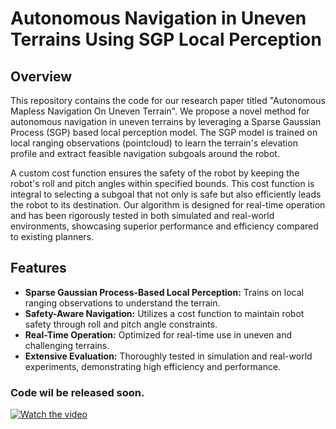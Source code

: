 # Autonomous Navigation in Uneven Terrains Using SGP Local Perception

## Overview
This repository contains the code for our research paper titled "Autonomous Mapless Navigation On Uneven Terrain". We propose a novel method for autonomous navigation in uneven terrains by leveraging a Sparse Gaussian Process (SGP) based local perception model. The SGP model is trained on local ranging observations (pointcloud) to learn the terrain's elevation profile and extract feasible navigation subgoals around the robot. 

A custom cost function ensures the safety of the robot by keeping the robot's roll and pitch angles within specified bounds. This cost function is integral to selecting a subgoal that not only is safe but also efficiently leads the robot to its destination. Our algorithm is designed for real-time operation and has been rigorously tested in both simulated and real-world environments, showcasing superior performance and efficiency compared to existing planners.

## Features
- **Sparse Gaussian Process-Based Local Perception:** Trains on local ranging observations to understand the terrain.
- **Safety-Aware Navigation:** Utilizes a cost function to maintain robot safety through roll and pitch angle constraints.
- **Real-Time Operation:** Optimized for real-time use in uneven and challenging terrains.
- **Extensive Evaluation:** Thoroughly tested in simulation and real-world experiments, demonstrating high efficiency and performance.

### Code wil be released soon. 

[![Watch the video](https://img.youtube.com/vi/-WshttryWQ0/0.jpg)](https://youtu.be/-WshttryWQ0)
